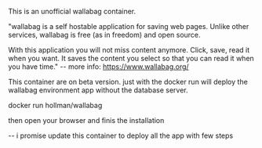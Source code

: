 This is an unofficial wallabag container.

"wallabag is a self hostable application for saving web pages. Unlike other services, wallabag is free (as in freedom) and open source.

With this application you will not miss content anymore. Click, save, read it when you want. It saves the content you select so that you can read it when you have time." -- more info: https://www.wallabag.org/

This container are on beta version. just with the docker run will deploy the wallabag environment app without the database server.

  docker run hollman/wallabag

then open your browser and finis the installation

-- i promise update this container to deploy all the app with few steps

